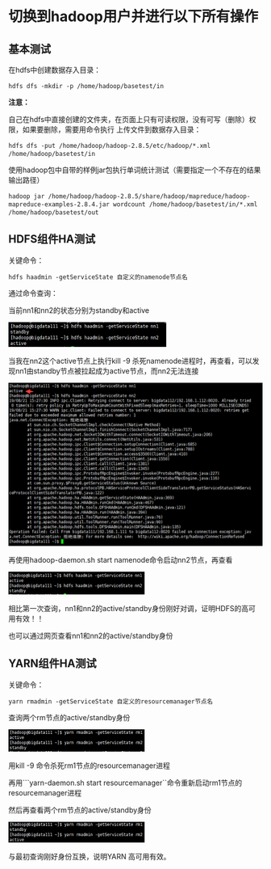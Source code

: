 # 切换到hadoop用户并进行以下所有操作

## 基本测试
在hdfs中创建数据存入目录：

```shell
hdfs dfs -mkdir -p /home/hadoop/basetest/in
```

**注意：**

​	自己在hdfs中直接创建的文件夹，在页面上只有可读权限，没有可写（删除）权限，如果要删除，需要用命令执行
上传文件到数据存入目录：

```shell
hdfs dfs -put /home/hadoop/hadoop-2.8.5/etc/hadoop/*.xml /home/hadoop/basetest/in
```

使用hadoop包中自带的样例jar包执行单词统计测试（需要指定一个不存在的结果输出路径）

```shell
hadoop jar /home/hadoop/hadoop-2.8.5/share/hadoop/mapreduce/hadoop-mapreduce-examples-2.8.4.jar wordcount /home/hadoop/basetest/in/*.xml /home/hadoop/basetest/out
```

## HDFS组件HA测试
关键命令：

```shell
hdfs haadmin -getServiceState 自定义的namenode节点名
```

通过命令查询：

当前nn1和nn2的状态分别为standby和active

![1575462830582](assets/1575462830582.png)

当我在nn2这个active节点上执行kill -9 杀死namenode进程时，再查看，可以发现nn1由standby节点被拉起成为active节点，而nn2无法连接

![1575462856346](assets/1575462856346.png)

再使用hadoop-daemon.sh start namenode命令启动nn2节点，再查看

![1575462871449](assets/1575462871449.png)

相比第一次查询，nn1和nn2的active/standby身份刚好对调，证明HDFS的高可用有效！！

也可以通过网页查看nn1和nn2的active/standby身份

## YARN组件HA测试
关键命令：

```shell
yarn rmadmin -getServiceState 自定义的resourcemanager节点名
```

查询两个rm节点的active/standby身份

![1575462926887](assets/1575462926887.png)

用kill -9 命令杀死rm1节点的resourcemanager进程

再用```yarn-daemon.sh start resourcemanager``命令重新启动rm1节点的resourcemanager进程

然后再查看两个rm节点的active/standby身份

![1575462962356](assets/1575462962356.png)

与最初查询刚好身份互换，说明YARN 高可用有效。